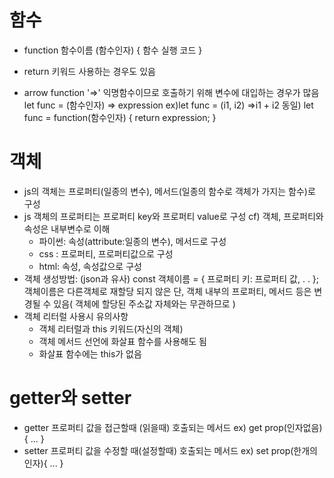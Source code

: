 # 함수
- function 함수이름 (함수인자) {
  함수 실행 코드
}

- return 키워드 사용하는 경우도 있음
- arrow function '=>'
  익명함수이므로 호출하기 위해 변수에 대입하는 경우가 많음
    let func = (함수인자) => expression
    ex)let func = (i1, i2) =>i1 + i2
  동일)
    let func = function(함수인자) {
      return expression;
    } 

# 객체
- js의 객체는 프로퍼티(일종의 변수),  메서드(일종의 함수로 객체가 가지는 함수)로 구성
- js 객체의 프로퍼티는 프로퍼티 key와 프로퍼티 value로 구성
  cf) 객체, 프로퍼티와 속성은 내부변수로 이해 
    - 파이썬: 속성(attribute:일종의 변수),  메서드로 구성
    - css : 프로퍼티, 프로퍼티값으로 구성
    - html: 속성, 속성값으로 구성
- 객체 생성방법: (json과 유사)
  const 객체이름 = {
    프로퍼티 키: 프로퍼티 값,
    .
    .
  };
  객체이름은 다른객체로 재할당 되지 않은
  단, 객체 내부의 프로퍼티, 메서드 등은 변경될 수 있음( 객체에 할당된 주소값 자체와는 무관하므로 )
- 객체 리터럴 사용시 유의사항
  - 객체 리터럴과 this 키워드(자신의 객체)
  - 객체 메서드 선언에 화살표 함수를 사용해도 됨
  - 화살표 함수에는 this가 없음 

# getter와 setter
- getter 프로퍼티 값을 접근할때 (읽을때) 호출되는 메서드
  ex) get prop(인자없음){
    ...
  }
- setter 프로퍼티 값을 수정할 때(설정할때) 호출되는 메서드
  ex) set prop(한개의 인자){
    ...
  }
    
  
  


